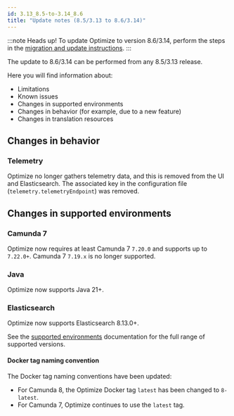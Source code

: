 ```yaml
---
id: 3.13_8.5-to-3.14_8.6
title: "Update notes (8.5/3.13 to 8.6/3.14)"
---
```


:::note Heads up!
To update Optimize to version 8.6/3.14, perform the steps in the [migration and update instructions](./instructions.md).
:::

The update to 8.6/3.14 can be performed from any 8.5/3.13 release.

Here you will find information about:

- Limitations
- Known issues
- Changes in supported environments
- Changes in behavior (for example, due to a new feature)
- Changes in translation resources

## Changes in behavior

### Telemetry

Optimize no longer gathers telemetry data, and this is removed from the UI and Elasticsearch. The associated key in the configuration file (`telemetry.telemetryEndpoint`) was removed.

## Changes in supported environments

### Camunda 7

Optimize now requires at least Camunda 7 `7.20.0` and supports up to `7.22.0+`. Camunda 7 `7.19.x` is no longer supported.

### Java

Optimize now supports Java 21+.

### Elasticsearch

Optimize now supports Elasticsearch 8.13.0+.

See the [supported environments]($docs$/reference/supported-environments/#component-requirements) documentation for the full range of supported versions.

#### Docker tag naming convention

The Docker tag naming conventions have been updated:

- For Camunda 8, the Optimize Docker tag `latest` has been changed to `8-latest`.
- For Camunda 7, Optimize continues to use the `latest` tag.
